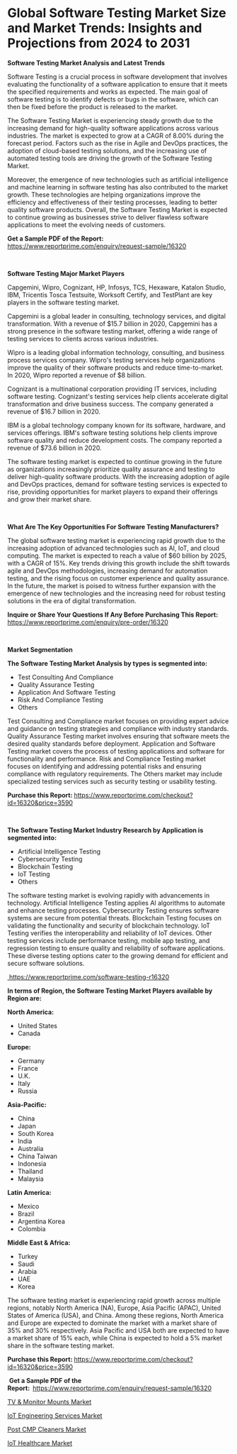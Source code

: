 <p><h1>Global Software Testing Market Size and Market Trends: Insights and Projections from 2024 to 2031</h1></p><p><strong>Software Testing Market Analysis and Latest Trends</strong></p>
<p><p>Software Testing is a crucial process in software development that involves evaluating the functionality of a software application to ensure that it meets the specified requirements and works as expected. The main goal of software testing is to identify defects or bugs in the software, which can then be fixed before the product is released to the market.</p><p>The Software Testing Market is experiencing steady growth due to the increasing demand for high-quality software applications across various industries. The market is expected to grow at a CAGR of 8.00% during the forecast period. Factors such as the rise in Agile and DevOps practices, the adoption of cloud-based testing solutions, and the increasing use of automated testing tools are driving the growth of the Software Testing Market.</p><p>Moreover, the emergence of new technologies such as artificial intelligence and machine learning in software testing has also contributed to the market growth. These technologies are helping organizations improve the efficiency and effectiveness of their testing processes, leading to better quality software products. Overall, the Software Testing Market is expected to continue growing as businesses strive to deliver flawless software applications to meet the evolving needs of customers.</p></p>
<p><strong>Get a Sample PDF of the Report:&nbsp;</strong> <a href="https://www.reportprime.com/enquiry/request-sample/16320">https://www.reportprime.com/enquiry/request-sample/16320</a></p>
<p>&nbsp;</p>
<p><strong>Software Testing Major Market Players</strong></p>
<p><p>Capgemini, Wipro, Cognizant, HP, Infosys, TCS, Hexaware, Katalon Studio, IBM, Tricentis Tosca Testsuite, Worksoft Certify, and TestPlant are key players in the software testing market. </p><p>Capgemini is a global leader in consulting, technology services, and digital transformation. With a revenue of $15.7 billion in 2020, Capgemini has a strong presence in the software testing market, offering a wide range of testing services to clients across various industries.</p><p>Wipro is a leading global information technology, consulting, and business process services company. Wipro's testing services help organizations improve the quality of their software products and reduce time-to-market. In 2020, Wipro reported a revenue of $8 billion.</p><p>Cognizant is a multinational corporation providing IT services, including software testing. Cognizant's testing services help clients accelerate digital transformation and drive business success. The company generated a revenue of $16.7 billion in 2020.</p><p>IBM is a global technology company known for its software, hardware, and services offerings. IBM's software testing solutions help clients improve software quality and reduce development costs. The company reported a revenue of $73.6 billion in 2020.</p><p>The software testing market is expected to continue growing in the future as organizations increasingly prioritize quality assurance and testing to deliver high-quality software products. With the increasing adoption of agile and DevOps practices, demand for software testing services is expected to rise, providing opportunities for market players to expand their offerings and grow their market share.</p></p>
<p>&nbsp;</p>
<p><strong>What Are The Key Opportunities For Software Testing Manufacturers?</strong></p>
<p><p>The global software testing market is experiencing rapid growth due to the increasing adoption of advanced technologies such as AI, IoT, and cloud computing. The market is expected to reach a value of $60 billion by 2025, with a CAGR of 15%. Key trends driving this growth include the shift towards agile and DevOps methodologies, increasing demand for automation testing, and the rising focus on customer experience and quality assurance. In the future, the market is poised to witness further expansion with the emergence of new technologies and the increasing need for robust testing solutions in the era of digital transformation.</p></p>
<p><strong>Inquire or Share Your Questions If Any Before Purchasing This Report:</strong> <a href="https://www.reportprime.com/enquiry/pre-order/16320">https://www.reportprime.com/enquiry/pre-order/16320</a></p>
<p>&nbsp;</p>
<p><strong>Market Segmentation</strong></p>
<p><strong>The Software Testing Market Analysis by types is segmented into:</strong></p>
<p><ul><li>Test Consulting And Compliance</li><li>Quality Assurance Testing</li><li>Application And Software Testing</li><li>Risk And Compliance Testing</li><li>Others</li></ul></p>
<p><p>Test Consulting and Compliance market focuses on providing expert advice and guidance on testing strategies and compliance with industry standards. Quality Assurance Testing market involves ensuring that software meets the desired quality standards before deployment. Application and Software Testing market covers the process of testing applications and software for functionality and performance. Risk and Compliance Testing market focuses on identifying and addressing potential risks and ensuring compliance with regulatory requirements. The Others market may include specialized testing services such as security testing or usability testing.</p></p>
<p><strong>Purchase this Report:&nbsp;</strong><a href="https://www.reportprime.com/checkout?id=16320&price=3590">https://www.reportprime.com/checkout?id=16320&price=3590</a></p>
<p>&nbsp;</p>
<p><strong>The Software Testing Market Industry Research by Application is segmented into:</strong></p>
<p><ul><li>Artificial Intelligence Testing</li><li>Cybersecurity Testing</li><li>Blockchain Testing</li><li>IoT Testing</li><li>Others</li></ul></p>
<p><p>The software testing market is evolving rapidly with advancements in technology. Artificial Intelligence Testing applies AI algorithms to automate and enhance testing processes. Cybersecurity Testing ensures software systems are secure from potential threats. Blockchain Testing focuses on validating the functionality and security of blockchain technology. IoT Testing verifies the interoperability and reliability of IoT devices. Other testing services include performance testing, mobile app testing, and regression testing to ensure quality and reliability of software applications. These diverse testing options cater to the growing demand for efficient and secure software solutions.</p></p>
<p><a href="https://www.reportprime.com/software-testing-r16320">&nbsp;https://www.reportprime.com/software-testing-r16320</a></p>
<p><strong>In terms of Region, the Software Testing Market Players available by Region are:</strong></p>
<p>
    <p> <strong> North America: </strong>
        <ul>
            <li>United States</li>
            <li>Canada</li>
        </ul>
        </p> 
    <p> <strong> Europe: </strong>
        <ul>
            <li>Germany</li>
            <li>France</li>
            <li>U.K.</li>
            <li>Italy</li>
            <li>Russia</li>
        </ul>
        </p> 
    <p> <strong> Asia-Pacific: </strong>
        <ul>
            <li>China</li>
            <li>Japan</li>
            <li>South Korea</li>
            <li>India</li>
            <li>Australia</li>
            <li>China Taiwan</li>
            <li>Indonesia</li>
            <li>Thailand</li>
            <li>Malaysia</li>
        </ul>
        </p> 
    <p> <strong> Latin America: </strong>
        <ul>
            <li>Mexico</li>
            <li>Brazil</li>
            <li>Argentina Korea</li>
            <li>Colombia</li>
        </ul>
        </p> 
    <p> <strong> Middle East & Africa: </strong>
        <ul>
            <li>Turkey</li>
            <li>Saudi</li>
            <li>Arabia</li>
            <li>UAE</li>
            <li>Korea</li>
        </ul>
    </p>
    </p>
<p><p>The software testing market is experiencing rapid growth across multiple regions, notably North America (NA), Europe, Asia Pacific (APAC), United States of America (USA), and China. Among these regions, North America and Europe are expected to dominate the market with a market share of 35% and 30% respectively. Asia Pacific and USA both are expected to have a market share of 15% each, while China is expected to hold a 5% market share in the software testing market.</p></p>
<p><strong>Purchase this Report: </strong><a href="https://www.reportprime.com/checkout?id=16320&price=3590">https://www.reportprime.com/checkout?id=16320&price=3590</a></p>
<p>&nbsp;<strong>Get a Sample PDF of the Report:&nbsp;&nbsp;</strong><a href="https://www.reportprime.com/enquiry/request-sample/16320">https://www.reportprime.com/enquiry/request-sample/16320</a></p>
<p><strong></strong></p>
<p><p><a href="https://medium.com/@maria.hardacre7345/global-tv-monitor-mounts-market-by-product-type-by-application-by-region-and-companies-4870080c4214">TV & Monitor Mounts Market</a></p><p><a href="https://github.com/victoralsop8899/Market-Research-Report-List-1/blob/main/iot-engineering-services-market.md">IoT Engineering Services Market</a></p><p><a href="https://medium.com/@richard.james09789/post-cmp-cleaners-market-analysis-report-global-insights-by-region-type-acidic-post-cmp-f308a16fff82">Post CMP Cleaners Market</a></p><p><a href="https://github.com/tyleolden34345/Market-Research-Report-List-1/blob/main/iot-healthcare-market.md">IoT Healthcare Market</a></p></p>